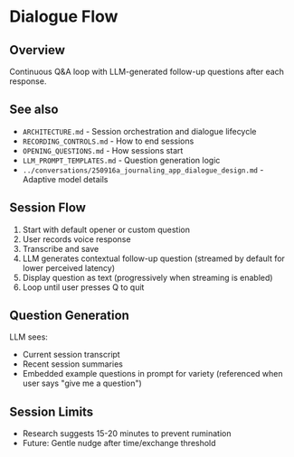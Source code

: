 # Dialogue Flow

## Overview

Continuous Q&A loop with LLM-generated follow-up questions after each response.

## See also

- `ARCHITECTURE.md` - Session orchestration and dialogue lifecycle
- `RECORDING_CONTROLS.md` - How to end sessions
- `OPENING_QUESTIONS.md` - How sessions start
- `LLM_PROMPT_TEMPLATES.md` - Question generation logic
- `../conversations/250916a_journaling_app_dialogue_design.md` - Adaptive model details

## Session Flow

1. Start with default opener or custom question
2. User records voice response
3. Transcribe and save
4. LLM generates contextual follow-up question (streamed by default for lower perceived latency)
5. Display question as text (progressively when streaming is enabled)
6. Loop until user presses Q to quit

## Question Generation

LLM sees:
- Current session transcript
- Recent session summaries
- Embedded example questions in prompt for variety (referenced when user says "give me a question")

## Session Limits

- Research suggests 15-20 minutes to prevent rumination
- Future: Gentle nudge after time/exchange threshold